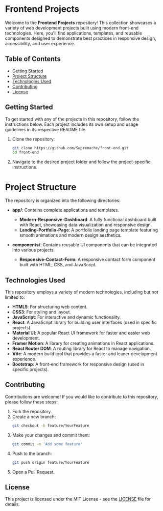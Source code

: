# Frontend Projects

Welcome to the **Frontend Projects** repository! This collection showcases a variety of web development projects built using modern front-end technologies. Here, you'll find applications, templates, and reusable components designed to demonstrate best practices in responsive design, accessibility, and user experience.

## Table of Contents

- [Getting Started](#getting-started)
- [Project Structure](#project-structure)
- [Technologies Used](#technologies-used)
- [Contributing](#contributing)
- [License](#license)

## Getting Started

To get started with any of the projects in this repository, follow the instructions below. Each project includes its own setup and usage guidelines in its respective README file.

1. Clone the repository:
   ```bash
   git clone https://github.com/Supremache/front-end.git
   cd front-end
2. Navigate to the desired project folder and follow the project-specific instructions.

# Project Structure

The repository is organized into the following directories:

- **app/**: Contains complete applications and templates.
  - **Modern-Responsive-Dashboard**: A fully functional dashboard built with React, showcasing data visualization and responsive design.
  - **Landing-Portfolio-Page**: A portfolio landing page template featuring smooth animations and modern design aesthetics.

- **components/**: Contains reusable UI components that can be integrated into various projects.
  - **Responsive-Contact-Form**: A responsive contact form component built with HTML, CSS, and JavaScript.

## Technologies Used

This repository employs a variety of modern technologies, including but not limited to:

- **HTML5**: For structuring web content.
- **CSS3**: For styling and layout.
- **JavaScript**: For interactive and dynamic functionality.
- **React**: A JavaScript library for building user interfaces (used in specific projects).
- **Material UI**: A popular React UI framework for faster and easier web development.
- **Framer Motion**: A library for creating animations in React applications.
- **React Router DOM**: A routing library for React to manage navigation.
- **Vite**: A modern build tool that provides a faster and leaner development experience.
- **Bootstrap**: A front-end framework for responsive design (used in specific projects).

## Contributing

Contributions are welcome! If you would like to contribute to this repository, please follow these steps:

1. Fork the repository.
2. Create a new branch:
   ```bash
   git checkout -b feature/YourFeature
3. Make your changes and commit them:
   ```bash
   git commit -m 'Add some feature'
4. Push to the branch:
   ```bash
   git push origin feature/YourFeature
5. Open a Pull Request.

## License

This project is licensed under the MIT License - see the [LICENSE](LICENSE) file for details.


